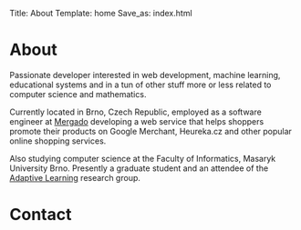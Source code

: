 Title: About
Template: home
Save_as: index.html

# About

Passionate developer interested in web development, machine learning, educational systems and in a tun of other stuff more or less related to computer science and mathematics.

Currently located in Brno, Czech Republic, employed as a software engineer at [Mergado](http://www.mergado.cz) developing a web service that helps shoppers promote their products on Google Merchant, Heureka.cz and other popular online shopping services.

Also studying computer science at the Faculty of Informatics, Masaryk University Brno. Presently a graduate student and an attendee of the [Adaptive Learning](http://www.fi.muni.cz/adaptivelearning/) research group.

# Contact

<div class="imprint">
  <a href="https://github.com/paveldedik" title="github" class="imprint-icon github">
    <span class="fa fa-github"></span>
  </a>
  <a href="https://twitter.com/paveldedik" title="twitter" class="imprint-icon twitter">
    <span class="fa fa-twitter"></span>
  </a>
  <a href="https://linkedin.com/in/paveldedik" title="linkedin" class="imprint-icon linkedin">
    <span class="fa fa-linkedin-square"></span>
  </a>
</div>
